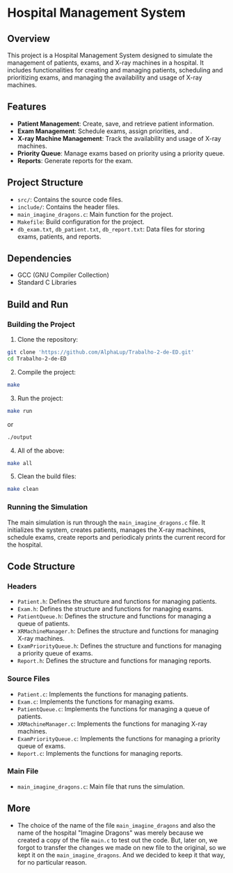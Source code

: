 # Hospital Management System

## Overview
This project is a Hospital Management System designed to simulate the management of patients, exams, and X-ray machines in a hospital. It includes functionalities for creating and managing patients, scheduling and prioritizing exams, and managing the availability and usage of X-ray machines.

## Features
- **Patient Management**: Create, save, and retrieve patient information.
- **Exam Management**: Schedule exams, assign priorities, and .
- **X-ray Machine Management**: Track the availability and usage of X-ray machines.
- **Priority Queue**: Manage exams based on priority using a priority queue.
- **Reports**: Generate reports for the exam.

## Project Structure
- `src/`: Contains the source code files.
- `include/`: Contains the header files.
- `main_imagine_dragons.c`: Main function for the project.
- `Makefile`: Build configuration for the project.
- `db_exam.txt`, `db_patient.txt`, `db_report.txt`: Data files for storing exams, patients, and reports.

## Dependencies
- GCC (GNU Compiler Collection)
- Standard C Libraries

## Build and Run

### Building the Project
1. Clone the repository:

```bash
git clone 'https://github.com/AlphaLup/Trabalho-2-de-ED.git'
cd Trabalho-2-de-ED
```
2. Compile the project:

```bash
make
```
3. Run the project:

```bash
make run
```
  or
```bash
./output
```

4. All of the above:

```bash
make all
```

5. Clean the build files:

```bash
make clean
```
### Running the Simulation
The main simulation is run through the `main_imagine_dragons.c` file. It initializes the system, creates patients, manages the X-ray machines, schedule exams, create reports and periodicaly prints the current record for the hospital.

## Code Structure
### Headers
- `Patient.h`: Defines the structure and functions for managing patients.
- `Exam.h`: Defines the structure and functions for managing exams.
- `PatientQueue.h`: Defines the structure and functions for managing a queue of patients.
- `XRMachineManager.h`: Defines the structure and functions for managing X-ray machines.
- `ExamPriorityQueue.h`: Defines the structure and functions for managing a priority queue of exams.
- `Report.h`: Defines the structure and functions for managing reports.
### Source Files
- `Patient.c`: Implements the functions for managing patients.
- `Exam.c`: Implements the functions for managing exams.
- `PatientQueue.c`: Implements the functions for managing a queue of patients.
- `XRMachineManager.c`: Implements the functions for managing X-ray machines.
- `ExamPriorityQueue.c`: Implements the functions for managing a priority queue of exams.
- `Report.c`: Implements the functions for managing reports.
### Main File
- `main_imagine_dragons.c`: Main file that runs the simulation.

## More
- The choice of the name of the file `main_imagine_dragons` and also the name of the hospital "Imagine Dragons" was merely because we created a copy of the file `main.c` to test out the code. But, later on, we forgot to transfer the changes we made on new file to the original, so we kept it on the `main_imagine_dragons`. And we decided to keep it that way, for no particular reason. 
